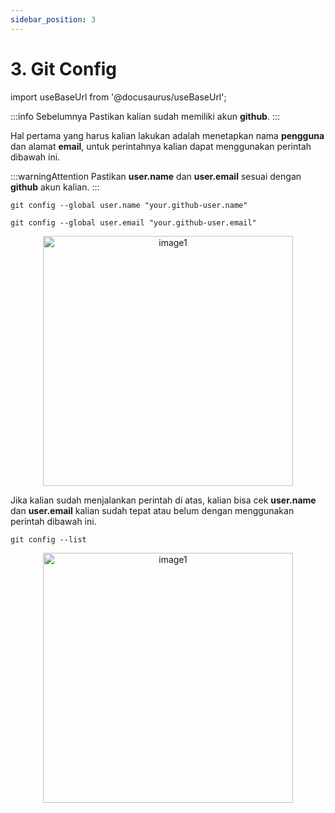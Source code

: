 ```yaml
---
sidebar_position: 3
---
```


# 3. Git Config

import useBaseUrl from '@docusaurus/useBaseUrl';

:::info
Sebelumnya Pastikan kalian sudah memiliki akun **github**.
:::

Hal pertama yang harus kalian lakukan adalah menetapkan nama **pengguna** dan alamat **email**, untuk perintahnya kalian dapat menggunakan perintah dibawah ini. 

:::warningAttention
Pastikan **user.name** dan **user.email** sesuai dengan **github** akun kalian.
:::

```shell
git config --global user.name "your.github-user.name"
```

```shelll
git config --global user.email "your.github-user.email"
```
<center>
<img alt="image1" src={useBaseUrl('img/docs/git1.png')} height="400px"/>
</center>

Jika kalian sudah menjalankan perintah di atas, kalian bisa cek **user.name** dan **user.email** kalian sudah tepat atau belum dengan menggunakan perintah dibawah ini.

```shell
git config --list
```
<center>
<img alt="image1" src={useBaseUrl('img/docs/git2.png')} height="400px"/>
</center>